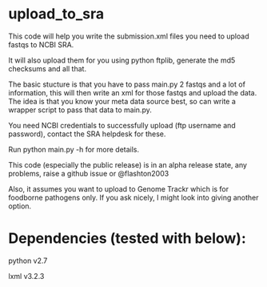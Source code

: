 # upload_to_sra

This code will help you write the submission.xml files you need to upload fastqs to NCBI SRA.

It will also upload them for you using python ftplib, generate the md5 checksums and all that.

The basic stucture is that you have to pass main.py 2 fastqs and a lot of information, this will then write an xml for those fastqs and upload the data. The idea is that you know your meta data source best, so can write a wrapper script to pass that data to main.py.

You need NCBI credentials to successfully upload (ftp username and password), contact the SRA helpdesk for these.

Run python main.py -h for more details.

This code (especially the public release) is in an alpha release state, any problems, raise a github issue or @flashton2003

Also, it assumes you want to upload to Genome Trackr which is for foodborne pathogens only. If you ask nicely, I might look into giving another option.

# Dependencies (tested with below):

python v2.7

lxml v3.2.3
